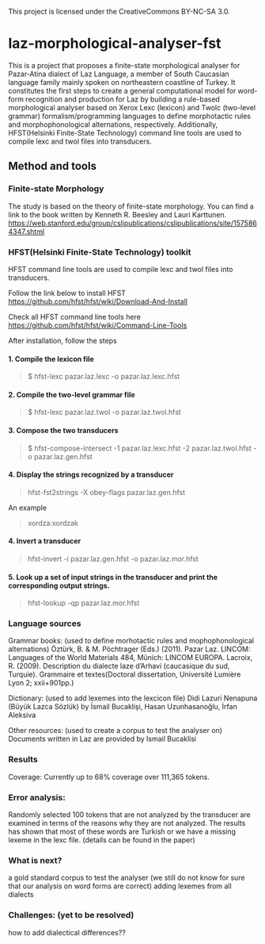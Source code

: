This project is licensed under the CreativeCommons BY-NC-SA 3.0.

# laz-morphological-analyser-fst
This is a project that proposes a finite-state morphological analyser for Pazar-Atina dialect of Laz Language,  a member of South Caucasian language  family  mainly  spoken  on  northeastern  coastline  of  Turkey.  It constitutes  the  first  steps  to  create  a  general  computational  model  for word-form  recognition  and  production  for  Laz  by  building  a  rule-based morphological analyser based on Xerox Lexc (lexicon) and Twolc (two-level grammar) formalism/programming languages to define morphotactic rules and morphophonological alternations, respectively.  Additionally, HFST(Helsinki Finite-State Technology) command line tools are used to compile lexc and twol files into transducers.

## Method and tools 
### Finite-state Morphology
The study is based on the theory of finite-state morphology.  You can find a link to the book written by Kenneth R. Beesley and Lauri Karttunen.
https://web.stanford.edu/group/cslipublications/cslipublications/site/1575864347.shtml

### HFST(Helsinki Finite-State Technology) toolkit 
HFST command line tools are used to compile lexc and twol files into transducers.

Follow the link below to install HFST
https://github.com/hfst/hfst/wiki/Download-And-Install

Check all HFST command line tools here
https://github.com/hfst/hfst/wiki/Command-Line-Tools

After installation, follow the steps

#### 1. Compile the lexicon file
> $ hfst-lexc pazar.laz.lexc -o pazar.laz.lexc.hfst

#### 2. Compile the two-level grammar file
> $ hfst-lexc pazar.laz.twol -o pazar.laz.twol.hfst

#### 3. Compose the two transducers
> $ hfst-compose-intersect -1 pazar.laz.lexc.hfst -2 pazar.laz.twol.hfst -o pazar.laz.gen.hfst

#### 4. Display the strings recognized by a transducer
> hfst-fst2strings -X obey-flags pazar.laz.gen.hfst 

An example
> xordza<n><erg>:xordzak
  
#### 4. Invert a transducer
> hfst-invert -i pazar.laz.gen.hfst -o pazar.laz.mor.hfst

#### 5. Look up a set of input strings in the transducer and print the corresponding output strings.
> hfst-lookup -qp pazar.laz.mor.hfst


### Language sources
Grammar books: (used to define morhotactic rules and mophophonological alternations)
Öztürk, B. & M. Pöchtrager (Eds.) (2011). Pazar Laz. LINCOM: Languages of the World Materials 484, Münich: LINCOM EUROPA.
Lacroix, R. (2009). Description du dialecte laze d’Arhavi (caucasique du sud, Turquie). Grammaire et textes(Doctoral dissertation, Université Lumière Lyon 2; xxii+901pp.)

Dictionary: (used to add lexemes into the lexcicon file)
Didi Lazuri Nenapuna (Büyük Lazca Sözlük) by İsmail Bucaklişi, Hasan Uzunhasanoğlu, İrfan Aleksiva

Other resources: (used to create a corpus to test the analyser on)
Documents written in Laz are provided by Ismail Bucaklisi

### Results
Coverage:
Currently up to 68% coverage over 111,365 tokens.

### Error analysis:
Randomly selected 100 tokens that are not analyzed by the transducer are examined in terms of the reasons why they are not analyzed.  The results has shown that most of these words are Turkish or we have a missing lexeme in the lexc file.
(details can be found in the paper)

### What is next?
a gold standard corpus to test the analyser (we still do not know for sure that our analysis on word forms are correct) adding lexemes from all dialects

### Challenges: (yet to be resolved)
how to add dialectical differences??

